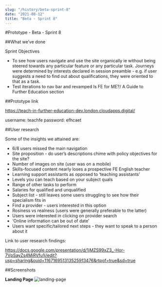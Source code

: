 ```yaml
---
slug: "/history/beta-sprint-8"
date: "2021-08-12"
title: "Beta - Sprint 8"
---
```


#Prototype - Beta - Sprint 8

##What we’ve done

Sprint Objectives

- To see how users navigate and use the site organically ie without being steered towards any particular feature or any particular task. Journeys were determined by interests declared in session preamble - e.g. if user suggests a need to find out about qualifications, they were oriented to that as a task.
- Test iterations to nav bar and revamped Is FE for ME?/ A Guide to Further Education section


##Prototype link

https://teach-in-further-education-dev.london.cloudapps.digital/

username: teachfe
password: efhcaet

##User research

Some of the insights we attained are:

- 6/8 users missed the main navigation
- Site proposition - do user’s descriptions chime with policy objectives for the site?
- Number of images on site (user was on a mobile)
- Skills-focused content nearly loses a prospective FE English teacher
- Learning support assistants as opposed to ‘teaching assistants’
- Levels you can teach based on your subject quals
- Range of other tasks to perform
- Salaries for qualified and unqualified 
- Subject list - still leaves some users struggling to see how their specialism fits in
- Find a provider - users interested in this option
- Rosiness vs realness (users were generally preferable to the latter)
- Users were interested in clicking on provider search 
- ‘Online information can be out of date’
- Users want specific/tailored next steps - they want to speak to a person about it

Link to user research findings:

https://docs.google.com/presentation/d/1jMZS99xZ3_-Hor-7VpSayZs4MiRVfu1j/edit?usp=sharing&ouid=116716951313525913476&rtpof=true&sd=true

##Screenshots

**Landing Page**
![landing-page](/images/beta-sprint-8/Sprint-8-Beta-Landing-Page.png)
